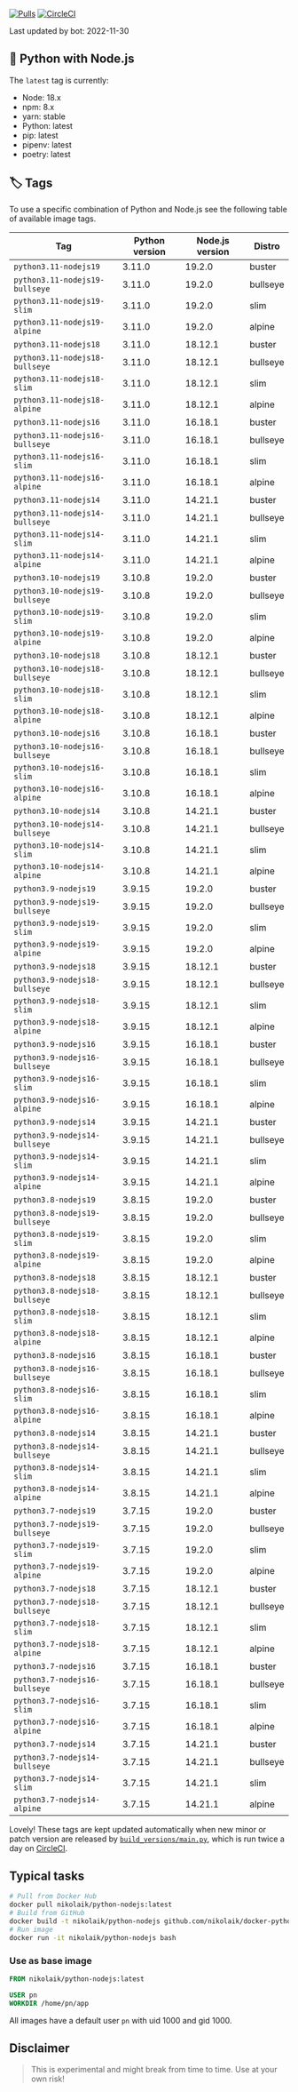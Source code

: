 [![Pulls](https://img.shields.io/docker/pulls/nikolaik/python-nodejs.svg?style=flat-square)](https://hub.docker.com/r/nikolaik/python-nodejs/)
[![CircleCI](https://img.shields.io/circleci/project/github/nikolaik/docker-python-nodejs.svg?style=flat-square)](https://circleci.com/gh/nikolaik/docker-python-nodejs)

Last updated by bot: 2022-11-30

## 🐳 Python with Node.js

The `latest` tag is currently:

- Node: 18.x
- npm: 8.x
- yarn: stable
- Python: latest
- pip: latest
- pipenv: latest
- poetry: latest

## 🏷 Tags

To use a specific combination of Python and Node.js see the following table of available image tags.

Tag | Python version | Node.js version | Distro
--- | --- | --- | ---
`python3.11-nodejs19` | 3.11.0 | 19.2.0 | buster
`python3.11-nodejs19-bullseye` | 3.11.0 | 19.2.0 | bullseye
`python3.11-nodejs19-slim` | 3.11.0 | 19.2.0 | slim
`python3.11-nodejs19-alpine` | 3.11.0 | 19.2.0 | alpine
`python3.11-nodejs18` | 3.11.0 | 18.12.1 | buster
`python3.11-nodejs18-bullseye` | 3.11.0 | 18.12.1 | bullseye
`python3.11-nodejs18-slim` | 3.11.0 | 18.12.1 | slim
`python3.11-nodejs18-alpine` | 3.11.0 | 18.12.1 | alpine
`python3.11-nodejs16` | 3.11.0 | 16.18.1 | buster
`python3.11-nodejs16-bullseye` | 3.11.0 | 16.18.1 | bullseye
`python3.11-nodejs16-slim` | 3.11.0 | 16.18.1 | slim
`python3.11-nodejs16-alpine` | 3.11.0 | 16.18.1 | alpine
`python3.11-nodejs14` | 3.11.0 | 14.21.1 | buster
`python3.11-nodejs14-bullseye` | 3.11.0 | 14.21.1 | bullseye
`python3.11-nodejs14-slim` | 3.11.0 | 14.21.1 | slim
`python3.11-nodejs14-alpine` | 3.11.0 | 14.21.1 | alpine
`python3.10-nodejs19` | 3.10.8 | 19.2.0 | buster
`python3.10-nodejs19-bullseye` | 3.10.8 | 19.2.0 | bullseye
`python3.10-nodejs19-slim` | 3.10.8 | 19.2.0 | slim
`python3.10-nodejs19-alpine` | 3.10.8 | 19.2.0 | alpine
`python3.10-nodejs18` | 3.10.8 | 18.12.1 | buster
`python3.10-nodejs18-bullseye` | 3.10.8 | 18.12.1 | bullseye
`python3.10-nodejs18-slim` | 3.10.8 | 18.12.1 | slim
`python3.10-nodejs18-alpine` | 3.10.8 | 18.12.1 | alpine
`python3.10-nodejs16` | 3.10.8 | 16.18.1 | buster
`python3.10-nodejs16-bullseye` | 3.10.8 | 16.18.1 | bullseye
`python3.10-nodejs16-slim` | 3.10.8 | 16.18.1 | slim
`python3.10-nodejs16-alpine` | 3.10.8 | 16.18.1 | alpine
`python3.10-nodejs14` | 3.10.8 | 14.21.1 | buster
`python3.10-nodejs14-bullseye` | 3.10.8 | 14.21.1 | bullseye
`python3.10-nodejs14-slim` | 3.10.8 | 14.21.1 | slim
`python3.10-nodejs14-alpine` | 3.10.8 | 14.21.1 | alpine
`python3.9-nodejs19` | 3.9.15 | 19.2.0 | buster
`python3.9-nodejs19-bullseye` | 3.9.15 | 19.2.0 | bullseye
`python3.9-nodejs19-slim` | 3.9.15 | 19.2.0 | slim
`python3.9-nodejs19-alpine` | 3.9.15 | 19.2.0 | alpine
`python3.9-nodejs18` | 3.9.15 | 18.12.1 | buster
`python3.9-nodejs18-bullseye` | 3.9.15 | 18.12.1 | bullseye
`python3.9-nodejs18-slim` | 3.9.15 | 18.12.1 | slim
`python3.9-nodejs18-alpine` | 3.9.15 | 18.12.1 | alpine
`python3.9-nodejs16` | 3.9.15 | 16.18.1 | buster
`python3.9-nodejs16-bullseye` | 3.9.15 | 16.18.1 | bullseye
`python3.9-nodejs16-slim` | 3.9.15 | 16.18.1 | slim
`python3.9-nodejs16-alpine` | 3.9.15 | 16.18.1 | alpine
`python3.9-nodejs14` | 3.9.15 | 14.21.1 | buster
`python3.9-nodejs14-bullseye` | 3.9.15 | 14.21.1 | bullseye
`python3.9-nodejs14-slim` | 3.9.15 | 14.21.1 | slim
`python3.9-nodejs14-alpine` | 3.9.15 | 14.21.1 | alpine
`python3.8-nodejs19` | 3.8.15 | 19.2.0 | buster
`python3.8-nodejs19-bullseye` | 3.8.15 | 19.2.0 | bullseye
`python3.8-nodejs19-slim` | 3.8.15 | 19.2.0 | slim
`python3.8-nodejs19-alpine` | 3.8.15 | 19.2.0 | alpine
`python3.8-nodejs18` | 3.8.15 | 18.12.1 | buster
`python3.8-nodejs18-bullseye` | 3.8.15 | 18.12.1 | bullseye
`python3.8-nodejs18-slim` | 3.8.15 | 18.12.1 | slim
`python3.8-nodejs18-alpine` | 3.8.15 | 18.12.1 | alpine
`python3.8-nodejs16` | 3.8.15 | 16.18.1 | buster
`python3.8-nodejs16-bullseye` | 3.8.15 | 16.18.1 | bullseye
`python3.8-nodejs16-slim` | 3.8.15 | 16.18.1 | slim
`python3.8-nodejs16-alpine` | 3.8.15 | 16.18.1 | alpine
`python3.8-nodejs14` | 3.8.15 | 14.21.1 | buster
`python3.8-nodejs14-bullseye` | 3.8.15 | 14.21.1 | bullseye
`python3.8-nodejs14-slim` | 3.8.15 | 14.21.1 | slim
`python3.8-nodejs14-alpine` | 3.8.15 | 14.21.1 | alpine
`python3.7-nodejs19` | 3.7.15 | 19.2.0 | buster
`python3.7-nodejs19-bullseye` | 3.7.15 | 19.2.0 | bullseye
`python3.7-nodejs19-slim` | 3.7.15 | 19.2.0 | slim
`python3.7-nodejs19-alpine` | 3.7.15 | 19.2.0 | alpine
`python3.7-nodejs18` | 3.7.15 | 18.12.1 | buster
`python3.7-nodejs18-bullseye` | 3.7.15 | 18.12.1 | bullseye
`python3.7-nodejs18-slim` | 3.7.15 | 18.12.1 | slim
`python3.7-nodejs18-alpine` | 3.7.15 | 18.12.1 | alpine
`python3.7-nodejs16` | 3.7.15 | 16.18.1 | buster
`python3.7-nodejs16-bullseye` | 3.7.15 | 16.18.1 | bullseye
`python3.7-nodejs16-slim` | 3.7.15 | 16.18.1 | slim
`python3.7-nodejs16-alpine` | 3.7.15 | 16.18.1 | alpine
`python3.7-nodejs14` | 3.7.15 | 14.21.1 | buster
`python3.7-nodejs14-bullseye` | 3.7.15 | 14.21.1 | bullseye
`python3.7-nodejs14-slim` | 3.7.15 | 14.21.1 | slim
`python3.7-nodejs14-alpine` | 3.7.15 | 14.21.1 | alpine

Lovely! These tags are kept updated automatically when new minor or patch version are released by [`build_versions/main.py`](./build_versions/main.py), which is run twice a day on [CircleCI](https://circleci.com/gh/nikolaik/docker-python-nodejs).

## Typical tasks

```bash
# Pull from Docker Hub
docker pull nikolaik/python-nodejs:latest
# Build from GitHub
docker build -t nikolaik/python-nodejs github.com/nikolaik/docker-python-nodejs
# Run image
docker run -it nikolaik/python-nodejs bash
```

### Use as base image

```Dockerfile
FROM nikolaik/python-nodejs:latest

USER pn
WORKDIR /home/pn/app
```

All images have a default user `pn` with uid 1000 and gid 1000.

## Disclaimer

> This is experimental and might break from time to time. Use at your own risk!
